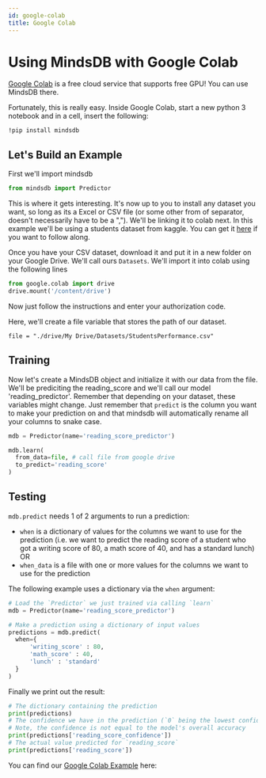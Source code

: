 ```yaml
---
id: google-colab
title: Google Colab
---
```


# Using MindsDB with Google Colab

[Google Colab](https://colab.research.google.com) is a free cloud service that supports free GPU!
You can use MindsDB there.

Fortunately, this is really easy.
Inside Google Colab, start a new python 3 notebook and in a cell, insert the following:
```
!pip install mindsdb
```

## Let's Build an Example

First we'll import mindsdb
```python
from mindsdb import Predictor
```
This is where it gets interesting. It's now up to you to install any dataset you want, so long as its a Excel or CSV file (or some other from of separator, doesn't necessarily have to be a ","). We'll be linking it to colab next.
In this example we'll be using a students dataset from kaggle. You can get it [here](https://www.kaggle.com/spscientist/students-performance-in-exams) if you want to follow along.

Once you have your CSV dataset, download it and put it in a new folder on your Google Drive. We'll call ours `Datasets`.
We'll import it into colab using the following lines
```python
from google.colab import drive
drive.mount('/content/drive')
```
Now just follow the instructions and enter your authorization code.

Here, we'll create a file variable that stores the path of our dataset.

```
file = "./drive/My Drive/Datasets/StudentsPerformance.csv"
```


## Training

Now let's create a MindsDB object and initialize it with our data from the file. We'll be prediciting the reading_score and we'll call our model 'reading_predictor'.
Remember that depending on your dataset, these variables might change. Just remember that `predict` is the column you want to make your prediction on and that mindsdb will automatically rename all your columns to snake case.
```python
mdb = Predictor(name='reading_score_predictor')

mdb.learn(
  from_data=file, # call file from google drive
  to_predict='reading_score'
)
```

## Testing

`mdb.predict` needs 1 of 2 arguments to run a prediction:
* `when` is a dictionary of values for the columns we want to use for the prediction (i.e. we want to predict the reading score of a student who got a writing score of 80, a math score of 40, and has a standard lunch)
OR
* `when_data` is a file with one or more values for the columns we want to use for the prediction

The following example uses a dictionary via the `when` argument:


```python
# Load the `Predictor` we just trained via calling `learn`
mdb = Predictor(name='reading_score_predictor')

# Make a prediction using a dictionary of input values
predictions = mdb.predict(
  when={
      'writing_score' : 80,
      'math_score' : 40,
      'lunch' : 'standard'
  }
)
```

Finally we print out the result:

```python
# The dictionary containing the prediction
print(predictions)
# The confidence we have in the prediction (`0` being the lowest confidence and `1` being 100% confident)
# Note, the confidence is not equal to the model's overall accuracy
print(predictions['reading_score_confidence'])
# The actual value predicted for `reading_score`
print(predictions['reading_score'])
```

You can find our  [Google Colab Example](https://colab.research.google.com/drive/1qsIkMeAQFE-MOEANd1c6KMyT44OnycSb)  here: 
